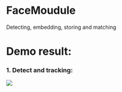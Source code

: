 # FaceMoudule
Detecting, embedding, storing and matching  

# Demo result:
### 1. Detect and tracking:
![](https://github.com/nguyentrongvan/OpenVINOTrackFace/blob/develop/data/demo/demo_tracking_01.gif)


